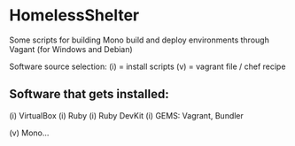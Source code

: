 HomelessShelter
===============

Some scripts for building Mono build and deploy environments through Vagant (for Windows and Debian)

Software source selection:
(i) = install scripts
(v) = vagrant file / chef recipe

Software that gets installed:
-----------------------------
(i) VirtualBox
(i) Ruby
(i) Ruby DevKit
(i) GEMS: Vagrant, Bundler

(v) Mono...